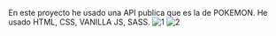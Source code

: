 En este proyecto he usado una API publica que es la de POKEMON.
He usado HTML, CSS, VANILLA JS, SASS.
![1](https://user-images.githubusercontent.com/53599271/106318809-bfe13a00-6270-11eb-83f7-fdb310c1ae0e.PNG)
![2](https://user-images.githubusercontent.com/53599271/106318811-c1126700-6270-11eb-86c5-0f24357f38ac.PNG)
